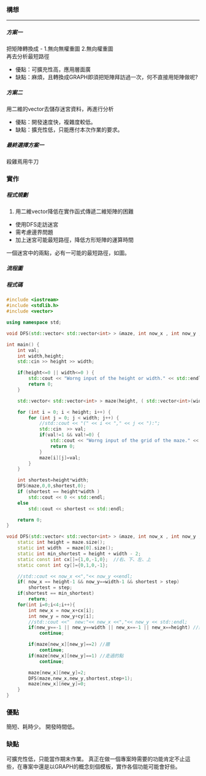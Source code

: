 ### 構想
- - -
##### 方案一
把矩陣轉換成 - 1.無向無權重圖 2.無向權重圖  
再去分析最短路徑
 - 優點：可擴充性高，應用層面廣
 - 缺點：麻煩，且轉換成GRAPH即須把矩陣拜訪過一次，何不直接用矩陣做呢?

##### 方案二
用二維的vector去儲存迷宮資料，再進行分析
- 優點：開發速度快，複雜度較低。
- 缺點：擴充性低，只能應付本次作業的要求。

##### 最終選擇方案一
殺雞焉用牛刀

### 實作

##### 程式規劃
 1. 用二維vector降低在實作函式傳遞二維矩陣的困難
 -  使用DFS走訪迷宮
 -  需考慮邊界問題
 -  加上迷宮可能最短路徑，降低方形矩陣的運算時間

一個迷宮中的兩點，必有一可能的最短路徑，如圖。

##### 流程圖


##### 程式碼
``` c++
#include <iostream>
#include <stdlib.h>
#include <vector>

using namespace std;

void DFS(std::vector< std::vector<int> > &maze, int now_x , int now_y ,int &shortest,int step);

int main() {
    int val;
    int width,height;
    std::cin >> height >> width;

    if(height<=0 || width<=0 ) {
        std::cout << "Worng input of the height or width." << std::endl;
        return 0;
    }

    std::vector< std::vector<int> > maze(height, ( std::vector<int>(width)) );

    for (int i = 0; i < height; i++) {
        for (int j = 0; j < width; j++) {
            //std::cout << "(" << i << "," << j << "):";
            std::cin  >> val;
            if(val!=1 && val!=0) {
                std::cout << "Worng input of the grid of the maze." << std::endl;
                return 0;
            }
            maze[i][j]=val;
        }
    }

    int shortest=height*width;
    DFS(maze,0,0,shortest,0);
    if (shortest == height*width )
        std::cout << 0 << std::endl;
    else
        std::cout << shortest << std::endl;

    return 0;
}

void DFS(std::vector< std::vector<int> > &maze, int now_x , int now_y ,int &shortest,int step) {
    static int height = maze.size();
    static int width  = maze[0].size();
    static int min_shortest = height + width - 2;
    static const int cx[]={1,0,-1,0};  //右、下、左、上
    static const int cy[]={0,1,0,-1};

    //std::cout << now_x <<","<< now_y <<endl;
    if( now_x == height-1 && now_y==width-1 && shortest > step)
		shortest = step;
    if(shortest == min_shortest)
        return;
    for(int i=0;i<4;i++){
        int new_x = now_x+cx[i];
        int new_y = now_y+cy[i];
        //std::cout <<"  new:"<< new_x <<","<< new_y << std::endl;
        if(new_y==-1 || new_y==width || new_x==-1 || new_x==height) //邊界問題
       		continue;

        if(maze[new_x][new_y]==2) //牆
			continue;
        if(maze[new_x][new_y]==1) //走過的點
    		continue;

        maze[new_x][new_y]=2;
        DFS(maze,new_x,new_y,shortest,step+1);
        maze[new_x][new_y]=0;
    }
}


```

### 優點
簡短、耗時少。
開發時間低。

### 缺點
可擴充性低，只能當作期末作業。
真正在做一個專案時需要的功能肯定不止這些，在專案中還是以GRAPH的概念刻個模板，實作各個功能可能會好些。
